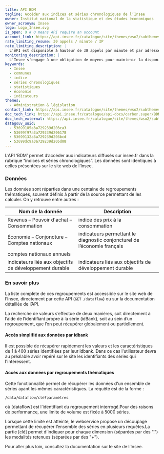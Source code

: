 ```yaml
---
title: API BDM
tagline: Accéder aux indices et séries chronologiques de l’Insee
owner: Institut national de la statistique et des études économiques
owner_acronym: Insee
logo: Logo_Insee.svg
is_open: 0 # 0 means API require an account
account_link: https://api.insee.fr/catalogue/site/themes/wso2/subthemes/insee/pages/sign-up.jag
rate_limiting_resume: 30 appels / minute / IP
rate_limiting_description: |
  L'API est disponible à hauteur de 30 appels par minute et par adresse IP.
monitoring_description: |
  L'Insee s'engage à une obligation de moyens pour maintenir la disponibilité du service 99,5 % du temps mensuel, apprécié au terme de chaque mois.
keywords:
  - Insee
  - communes
  - indice
  - séries chronologiques
  - statistiques
  - économie
  - indicateurs
themes:
  - Administration & législation
contact_link: https://api.insee.fr/catalogue/site/themes/wso2/subthemes/insee/pages/help.jag#contact
doc_tech_link: https://api.insee.fr/catalogue/api-docs/carbon.super/BDM/V1?envName=Production%20and%20Sandbox
doc_tech_external: https://api.insee.fr/catalogue/site/themes/wso2/subthemes/insee/pages/item-info.jag?name=BDM&version=V1&provider=insee
datagouv_uuid:
  - 53699185a3a729239d203ca3
  - 53699f97a3a729239d206178
  - 53699132a3a729239d203bcd
  - 53699dc9a3a729239d205d08
---
```


L’API ‘BDM’ permet d’accéder aux indicateurs diffusés sur insee.fr dans la rubrique “indices et séries chronologiques”. Les données sont identiques à celles présentées sur le site web de l’Insee.

### Données

Les données sont réparties dans une centaine de regroupements thématiques, souvent définis à partir de la source permettant de les calculer. On y retrouve entre autres :

| Nom de la donnée                                        | Description                                                              |
| ------------------------------------------------------- | ------------------------------------------------------------------------ |
| Revenus – Pouvoir d'achat – Consommation                | indice des prix à la consommation                                        |
| Économie – Conjoncture – Comptes nationaux              | indicateurs permettant le diagnostic conjoncturel de l’économie français |
| comptes nationaux annuels                               |                                                                          |
| indicateurs liés aux objectifs de développement durable | indicateurs liés aux objectifs de développement durable                  |

### En savoir plus

La liste complète de ces regroupements est accessible sur le <External href="https://www.insee.fr/fr/statistiques/3530678">site web de l’Insee</External>, directement par cette API (`GET /dataflow`) ou <External href="https://api.insee.fr/catalogue/site/themes/wso2/subthemes/insee/pages/item-info.jag?name=BDM&version=V1&provider=insee#!/Regroupements_thematiques/get_data_dataflow">sur la documentation détaillée de l’API</External>.

La recherche de valeurs s’effectue de deux manières, soit directement à l’aide de l’identifiant propre à la série (idBank), soit au sein d’un regroupement, que l’on peut récupérer globalement ou partiellement.

#### Accès simplifié aux données par idbank

Il est possible de récupérer rapidement les valeurs et les caractéristiques de 1 à 400 séries identifiées par leur idbank. Dans ce cas l'utilisateur devra au préalable avoir repéré sur le site les identifiants des séries qui l'intéressent.

#### Accès aux données par regroupements thématiques

Cette fonctionnalité permet de récupérer les données d'un ensemble de séries ayant les mêmes caractéristiques. La requête est de la forme :

`/data/dataflow/clé?paramètres`

où [dataflow] est l'identifiant du regroupement interrogé.Pour des raisons de performance, une limite de volume est fixée à 5000 séries.

Lorsque cette limite est atteinte, le webservice propose un découpage permettant de récupérer l’ensemble des séries en plusieurs requêtes.La partie [clé] permet d'indiquer pour chaque dimension (séparées par des ".") les modalités retenues (séparées par des "+").

Pour aller plus loin, consultez la documentation sur le <External href="https://api.insee.fr/catalogue/site/themes/wso2/subthemes/insee/pages/item-info.jag?name=BDM&version=V1&provider=insee#!/Regroupements_thematiques/get_data_dataflow">site de l’Insee</External>.
